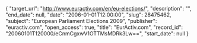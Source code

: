 {
  "target_url": "http://www.euractiv.com/en/eu-elections/", 
  "description": "", 
  "end_date": null, 
  "date": "2006-01-01T12:00:00", 
  "slug": 28475462, 
  "subject": "European Parliament Elections 2009", 
  "publisher": "euractiv.com", 
  "open_access": true, 
  "title": "EurActiv.com", 
  "record_id": "20060101T120000/eCnmCgxwV1OTTMsMDRk3Lw==", 
  "start_date": null
}


